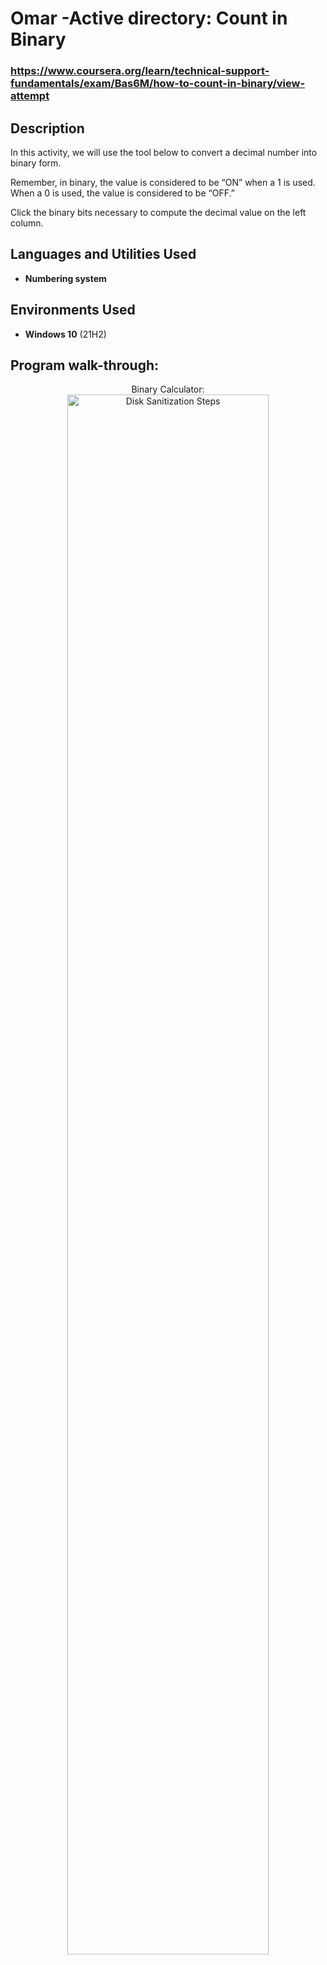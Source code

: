 <h1>Omar -Active directory: Count in Binary</h1>

 ### https://www.coursera.org/learn/technical-support-fundamentals/exam/Bas6M/how-to-count-in-binary/view-attempt
<h2>Description</h2>
In this activity, we will use the tool below to convert a decimal number into binary form. 

Remember, in binary, the value is considered to be “ON” when a 1 is used. When a 0 is used, the value is considered to be “OFF.”

Click the binary bits necessary to compute the decimal value on the left column.
<br />


<h2>Languages and Utilities Used</h2>

- <b>Numbering system</b>

<h2>Environments Used </h2>

- <b>Windows 10</b> (21H2)

<h2>Program walk-through:</h2>

<p align="center">
Binary Calculator: <br/>
<img src="=https://imgur.com/5eunve0" height="80%" width="80%" alt="Disk Sanitization Steps"/>

